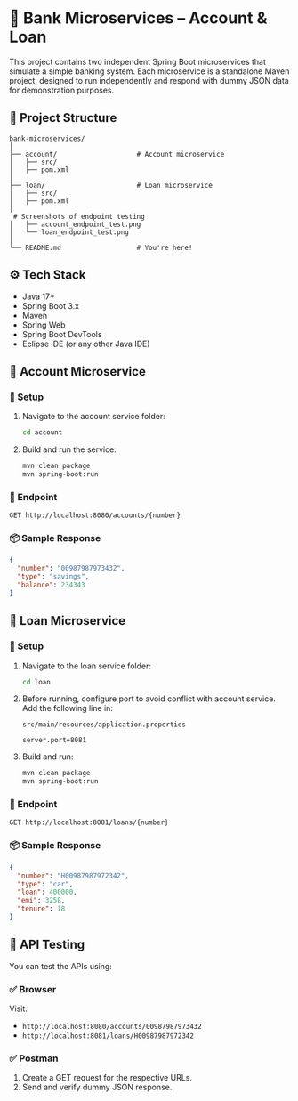 # 🏦 Bank Microservices – Account & Loan

This project contains two independent Spring Boot microservices that simulate a simple banking system. Each microservice is a standalone Maven project, designed to run independently and respond with dummy JSON data for demonstration purposes.

## 📁 Project Structure

```
bank-microservices/
│
├── account/                    # Account microservice
│   ├── src/
│   ├── pom.xml
│
├── loan/                       # Loan microservice
│   ├── src/
│   ├── pom.xml
│
 # Screenshots of endpoint testing 
│   ├── account_endpoint_test.png
│   └── loan_endpoint_test.png
│
└── README.md                   # You're here!
```

## ⚙️ Tech Stack

- Java 17+
- Spring Boot 3.x
- Maven
- Spring Web
- Spring Boot DevTools
- Eclipse IDE (or any other Java IDE)

## 📘 Account Microservice

### 🔧 Setup

1. Navigate to the account service folder:
   ```bash
   cd account
   ```

2. Build and run the service:
   ```bash
   mvn clean package
   mvn spring-boot:run
   ```

### 📡 Endpoint

```http
GET http://localhost:8080/accounts/{number}
```

### 📦 Sample Response

```json
{
  "number": "00987987973432",
  "type": "savings",
  "balance": 234343
}
```

## 📗 Loan Microservice

### 🔧 Setup

1. Navigate to the loan service folder:
   ```bash
   cd loan
   ```

2. Before running, configure port to avoid conflict with account service. Add the following line in:
   ```
   src/main/resources/application.properties
   ```
   ```properties
   server.port=8081
   ```

3. Build and run:
   ```bash
   mvn clean package
   mvn spring-boot:run
   ```

### 📡 Endpoint

```http
GET http://localhost:8081/loans/{number}
```

### 📦 Sample Response

```json
{
  "number": "H00987987972342",
  "type": "car",
  "loan": 400000,
  "emi": 3258,
  "tenure": 18
}
```

## 🧪 API Testing

You can test the APIs using:

### ✅ Browser

Visit:
- `http://localhost:8080/accounts/00987987973432`
- `http://localhost:8081/loans/H00987987972342`


### ✅ Postman

1. Create a GET request for the respective URLs.
2. Send and verify dummy JSON response.



